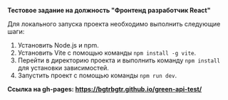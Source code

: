 **Тестовое задание на должность "Фронтенд разработчик React"**

Для локального запуска проекта необходимо выполнить следующие шаги:

1. Установить Node.js и npm.
2. Установить Vite с помощью команды `npm install -g vite`.
3. Перейти в директорию проекта и выполнить команду `npm install` для установки зависимостей.
4. Запустить проект с помощью команды `npm run dev`.

**Ссылка на gh-pages: https://bgtrbgtr.github.io/green-api-test/**
